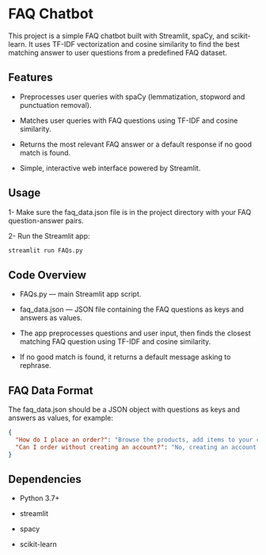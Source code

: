 # FAQ Chatbot
This project is a simple FAQ chatbot built with Streamlit, spaCy, and scikit-learn. It uses TF-IDF vectorization and cosine similarity to find the best matching answer to user questions from a predefined FAQ dataset.

## Features
* Preprocesses user queries with spaCy (lemmatization, stopword and punctuation removal).

* Matches user queries with FAQ questions using TF-IDF and cosine similarity.

* Returns the most relevant FAQ answer or a default response if no good match is found.

* Simple, interactive web interface powered by Streamlit.


## Usage
1- Make sure the faq_data.json file is in the project directory with your FAQ question-answer pairs.

2- Run the Streamlit app:
``` cmd
streamlit run FAQs.py
```
## Code Overview
* FAQs.py — main Streamlit app script.

* faq_data.json — JSON file containing the FAQ questions as keys and answers as values.

* The app preprocesses questions and user input, then finds the closest matching FAQ question using TF-IDF and cosine similarity.

* If no good match is found, it returns a default message asking to rephrase.

## FAQ Data Format
The faq_data.json should be a JSON object with questions as keys and answers as values, for example:

```json
{
  "How do I place an order?": "Browse the products, add items to your cart, then proceed to checkout to complete your order.",
  "Can I order without creating an account?": "No, creating an account helps us process orders and provide updates efficiently."
}
```
## Dependencies
* Python 3.7+

* streamlit

* spacy

* scikit-learn
